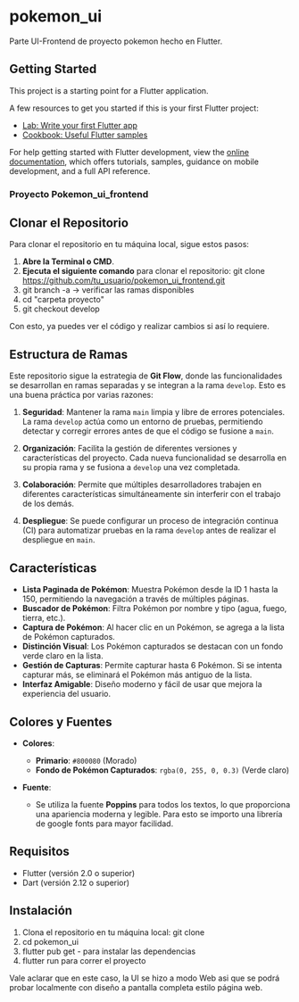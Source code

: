 # pokemon_ui

Parte UI-Frontend de proyecto pokemon hecho en Flutter.

## Getting Started

This project is a starting point for a Flutter application.

A few resources to get you started if this is your first Flutter project:

- [Lab: Write your first Flutter app](https://docs.flutter.dev/get-started/codelab)
- [Cookbook: Useful Flutter samples](https://docs.flutter.dev/cookbook)

For help getting started with Flutter development, view the
[online documentation](https://docs.flutter.dev/), which offers tutorials,
samples, guidance on mobile development, and a full API reference.


### Proyecto Pokemon_ui_frontend

## Clonar el Repositorio

Para clonar el repositorio en tu máquina local, sigue estos pasos:

1. **Abre la Terminal o CMD**.
2. **Ejecuta el siguiente comando** para clonar el repositorio:
   git clone https://github.com/tu_usuario/pokemon_ui_frontend.git
3. git branch -a -> verificar las ramas disponibles
4. cd "carpeta proyecto"
5. git checkout develop

Con esto, ya puedes ver el código y realizar cambios si así lo requiere.

## Estructura de Ramas

Este repositorio sigue la estrategia de **Git Flow**, donde las funcionalidades se desarrollan en ramas separadas y se integran a la rama `develop`. Esto es una buena práctica por varias razones:

1. **Seguridad**: Mantener la rama `main` limpia y libre de errores potenciales. La rama `develop` actúa como un entorno de pruebas, permitiendo detectar y corregir errores antes de que el código se fusione a `main`.

2. **Organización**: Facilita la gestión de diferentes versiones y características del proyecto. Cada nueva funcionalidad se desarrolla en su propia rama y se fusiona a `develop` una vez completada.

3. **Colaboración**: Permite que múltiples desarrolladores trabajen en diferentes características simultáneamente sin interferir con el trabajo de los demás. 

4. **Despliegue**: Se puede configurar un proceso de integración continua (CI) para automatizar pruebas en la rama `develop` antes de realizar el despliegue en `main`.

## Características

- **Lista Paginada de Pokémon**: Muestra Pokémon desde la ID 1 hasta la 150, permitiendo la navegación a través de múltiples páginas.
- **Buscador de Pokémon**: Filtra Pokémon por nombre y tipo (agua, fuego, tierra, etc.).
- **Captura de Pokémon**: Al hacer clic en un Pokémon, se agrega a la lista de Pokémon capturados.
- **Distinción Visual**: Los Pokémon capturados se destacan con un fondo verde claro en la lista.
- **Gestión de Capturas**: Permite capturar hasta 6 Pokémon. Si se intenta capturar más, se eliminará el Pokémon más antiguo de la lista.
- **Interfaz Amigable**: Diseño moderno y fácil de usar que mejora la experiencia del usuario.

## Colores y Fuentes

- **Colores**:
  - **Primario**: `#800080` (Morado)
  - **Fondo de Pokémon Capturados**: `rgba(0, 255, 0, 0.3)` (Verde claro)

- **Fuente**:
  - Se utiliza la fuente **Poppins** para todos los textos, lo que proporciona una apariencia moderna y legible. Para esto se importo una librería de google fonts para mayor facilidad.

## Requisitos

- Flutter (versión 2.0 o superior)
- Dart (versión 2.12 o superior)

## Instalación

1. Clona el repositorio en tu máquina local: git clone <URL de este repo>
2. cd pokemon_ui
3. flutter pub get - para instalar las dependencias
4. flutter run para correr el proyecto

Vale aclarar que en este caso, la UI se hizo a modo Web asi que se podrá probar localmente con diseño a pantalla completa estilo página web.
